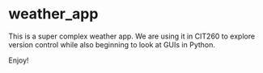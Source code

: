 # weather_app

This is a super complex weather app. We are using it in CIT260 to explore version control while also beginning to look at GUIs in Python. 

Enjoy!
